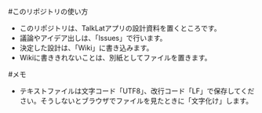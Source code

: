 #このリポジトリの使い方
* このリポジトリは、TalkLatアプリの設計資料を置くところです。
* 議論やアイデア出しは、「Issues」で行います。
* 決定した設計は、「Wiki」に書き込みます。
* Wikiに書ききれないことは、別紙としてファイルを置きます。

#メモ 
* テキストファイルは文字コード「UTF8」、改行コード「LF」で保存してください。そうしないとブラウザでファイルを見たときに「文字化け」します。
